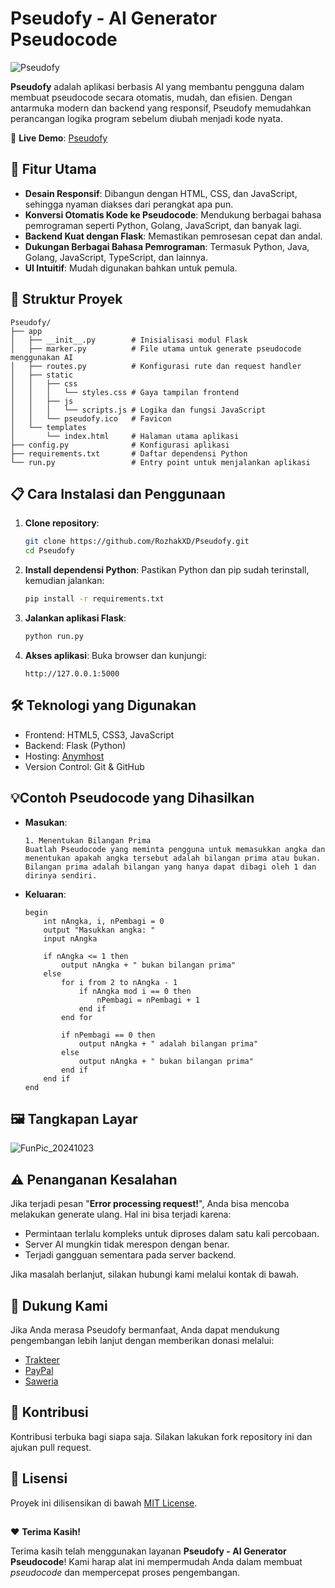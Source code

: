 # Pseudofy - AI Generator Pseudocode
![Pseudofy](https://github.com/user-attachments/assets/987fbe02-538c-43a3-bb0b-6ffd31ffbc9f)

**Pseudofy** adalah aplikasi berbasis AI yang membantu pengguna dalam membuat pseudocode secara otomatis, mudah, dan efisien. Dengan antarmuka modern dan backend yang responsif, Pseudofy memudahkan perancangan logika program sebelum diubah menjadi kode nyata.

🔗 **Live Demo**: [Pseudofy](https://pseudofy.rozhak-dev.my.id/)

## 🚀 Fitur Utama
- **Desain Responsif**: Dibangun dengan HTML, CSS, dan JavaScript, sehingga nyaman diakses dari perangkat apa pun.
- **Konversi Otomatis Kode ke Pseudocode**: Mendukung berbagai bahasa pemrograman seperti Python, Golang, JavaScript, dan banyak lagi.
- **Backend Kuat dengan Flask**: Memastikan pemrosesan cepat dan andal.
- **Dukungan Berbagai Bahasa Pemrograman**: Termasuk Python, Java, Golang, JavaScript, TypeScript, dan lainnya.
- **UI Intuitif**: Mudah digunakan bahkan untuk pemula.

## 📂 Struktur Proyek
```plaintext
Pseudofy/
├── app
│   ├── __init__.py        # Inisialisasi modul Flask
│   ├── marker.py          # File utama untuk generate pseudocode menggunakan AI
│   ├── routes.py          # Konfigurasi rute dan request handler
│   ├── static
│   │   ├── css
│   │   │   └── styles.css # Gaya tampilan frontend
│   │   ├── js
│   │   │   └── scripts.js # Logika dan fungsi JavaScript
│   │   └── pseudofy.ico   # Favicon
│   └── templates
│       └── index.html     # Halaman utama aplikasi
├── config.py              # Konfigurasi aplikasi
├── requirements.txt       # Daftar dependensi Python
└── run.py                 # Entry point untuk menjalankan aplikasi
```

## 📋 Cara Instalasi dan Penggunaan
1. **Clone repository**:
    ```bash
    git clone https://github.com/RozhakXD/Pseudofy.git
    cd Pseudofy
    ```
2. **Install dependensi Python**: Pastikan Python dan pip sudah terinstall, kemudian jalankan:
    ```bash
    pip install -r requirements.txt
    ```
3. **Jalankan aplikasi Flask**:
    ```bash
    python run.py
    ```
4. **Akses aplikasi**:
Buka browser dan kunjungi:
    ```
    http://127.0.0.1:5000
    ```

## 🛠️ Teknologi yang Digunakan
- Frontend: HTML5, CSS3, JavaScript
- Backend: Flask (Python)
- Hosting: [Anymhost](https://anymhost.id/)
- Version Control: Git & GitHub

## 💡Contoh Pseudocode yang Dihasilkan
- **Masukan**:
    ```plaintext
    1. Menentukan Bilangan Prima
    Buatlah Pseudocode yang meminta pengguna untuk memasukkan angka dan menentukan apakah angka tersebut adalah bilangan prima atau bukan. Bilangan prima adalah bilangan yang hanya dapat dibagi oleh 1 dan dirinya sendiri.
    ```
- **Keluaran**:
    ```plaintext
    begin
        int nAngka, i, nPembagi = 0
        output "Masukkan angka: "
        input nAngka
    
        if nAngka <= 1 then
            output nAngka + " bukan bilangan prima"
        else
            for i from 2 to nAngka - 1
                if nAngka mod i == 0 then
                    nPembagi = nPembagi + 1
                end if
            end for
    
            if nPembagi == 0 then
                output nAngka + " adalah bilangan prima"
            else
                output nAngka + " bukan bilangan prima"
            end if
        end if
    end
    ```

## 🖼️ Tangkapan Layar
![FunPic_20241023](https://github.com/user-attachments/assets/557dc12f-3061-42c1-8f9b-d61b796b3ce9)

## ⚠️ Penanganan Kesalahan
Jika terjadi pesan "**Error processing request!**", Anda bisa mencoba melakukan generate ulang.
Hal ini bisa terjadi karena:

- Permintaan terlalu kompleks untuk diproses dalam satu kali percobaan.
- Server AI mungkin tidak merespon dengan benar.
- Terjadi gangguan sementara pada server backend.

Jika masalah berlanjut, silakan hubungi kami melalui kontak di bawah.

## 💖 Dukung Kami
Jika Anda merasa Pseudofy bermanfaat, Anda dapat mendukung pengembangan lebih lanjut dengan memberikan donasi melalui:

- [Trakteer](https://trakteer.id/rozhak_official/tip)
- [PayPal](https://paypal.me/rozhak9)
- [Saweria](https://saweria.co/rozhak9)

## 🤝 Kontribusi
Kontribusi terbuka bagi siapa saja. Silakan lakukan fork repository ini dan ajukan pull request.

## 📝 Lisensi
Proyek ini dilisensikan di bawah [MIT License](https://github.com/RozhakXD/Pseudofy/LICENSE.md).

##
❤️ **Terima Kasih!**

Terima kasih telah menggunakan layanan **Pseudofy - AI Generator Pseudocode**! Kami harap alat ini mempermudah Anda dalam membuat _pseudocode_ dan mempercepat proses pengembangan.
##
